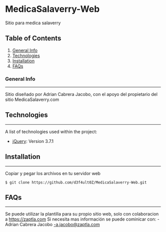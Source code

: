 # MedicaSalaverry-Web
Sitio para medica salaverry

## Table of Contents
1. [General Info](#general-info)
2. [Technologies](#technologies)
3. [Installation](#installation)
4. [FAQs](#faqs)
### General Info
***
Sitio diseñado por Adrian Cabrera Jacobo, con el apoyo del propietario del sitio MedicaSalaverry.com
## Technologies
***
A list of technologies used within the project:
* [jQuery](https://jquery.com/): Version 3.7.1
## Installation
***
Copiar y pegar los archivos en tu servidor web

```
$ git clone https://github.com/d3f4ult0Z/MedicaSalaverry-Web.git
```
## FAQs
***
Se puede utilizar la plantilla para su propio sitio web, solo con colaboracion a https://zaptla.com
Si necesita mas información se puede cominicar con:
-Adrian Cabrera Jacobo
-a.jacobo@zaptla.com
